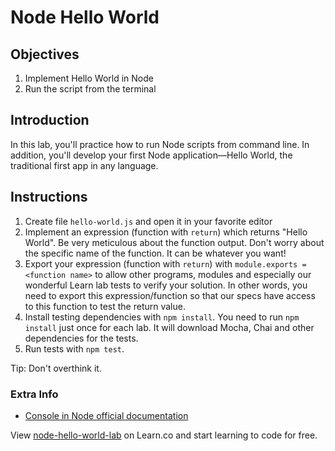 # Node Hello World

## Objectives

1. Implement Hello World in Node
1. Run the script from the terminal


## Introduction

In this lab, you'll practice how to run Node scripts from command line. In addition, you'll develop your first Node application—Hello World, the traditional first app in any language.

## Instructions

1. Create file `hello-world.js` and open it in your favorite editor
2. Implement an expression (function with `return`) which returns "Hello World". Be very meticulous about the function output. Don't worry about the specific name of the function. It can be whatever you want!
3. Export your expression (function with `return`) with `module.exports = <function name>` to allow other programs, modules and especially our wonderful Learn lab tests to verify your solution. In other words,  you need to export this expression/function so that our specs have access to this function to test the return value.
5. Install testing dependencies with `npm install`. You need to run `npm install` just once for each lab. It will download Mocha, Chai and other dependencies for the tests.
6. Run tests with `npm test`.

Tip: Don't overthink it.

### Extra Info

* [Console in Node official documentation](https://nodejs.org/api/console.html)

<p data-visibility='hidden'>View <a href='https://learn.co/lessons/node-hello-world-lab' title='node-hello-world-lab'>node-hello-world-lab</a> on Learn.co and start learning to code for free.</p>
